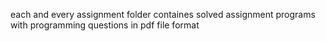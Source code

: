 each and every assignment folder containes solved assignment programs with programming questions in pdf file format
